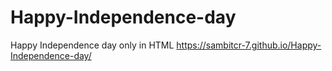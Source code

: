 # Happy-Independence-day
Happy Independence day only in HTML
https://sambitcr-7.github.io/Happy-Independence-day/

